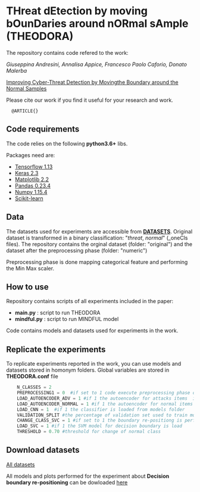 # THreat dEtection by moving bOunDaries around nORmal sAmple (THEODORA)

The repository contains code refered to the work:

_Giuseppina Andresini, Annalisa Appice, Francesco Paolo Caforio,  Donato Malerba_

[Improving Cyber-Threat Detection by Movingthe Boundary around the Normal Samples]() 

Please cite our work if you find it useful for your research and work.
```
  @ARTICLE{}
```




## Code requirements

The code relies on the following **python3.6+** libs.

Packages need are:
* [Tensorflow 1.13](https://www.tensorflow.org/) 
* [Keras 2.3](https://github.com/keras-team/keras) 
* [Matplotlib 2.2](https://matplotlib.org/)
* [Pandas 0.23.4](https://pandas.pydata.org/)
* [Numpy 1.15.4](https://www.numpy.org/)
* [Scikit-learn](https://scikit-learn.org/stable/)

## Data
The datasets used for experiments are accessible from [__DATASETS__](https://drive.google.com/open?id=1OIfsMv2PJljkc0aco00WB4_t8gEnXMiE). Original dataset is transformed in a binary classification: "_threat_, _normal_" (_oneCls files).
The repository contains the orginal dataset (folder: "original") and  the dataset after the preprocessing phase (folder: "numeric") 

Preprocessing phase is done mapping categorical feature and performing the Min Max scaler.

## How to use
Repository contains scripts of all experiments included in the paper:
* __main.py__ : script to run THEODORA
* __mindful.py__ : script to run MINDFUL model 

  
 Code contains models and datasets used for experiments in the work.
 
  

## Replicate the experiments

To replicate experiments reported in the work, you can use models and datasets stored in homonym folders.
Global variables are stored in __THEODORA.conf__  file 


```python
    N_CLASSES = 2
    PREPROCESSING1 = 0  #if set to 1 code execute preprocessing phase on original date
    LOAD_AUTOENCODER_ADV = 1 #if 1 the autoencoder for attacks items  is loaded from models folder
    LOAD_AUTOENCODER_NORMAL = 1 #if 1 the autoencoder for normal items  is loaded from models folder
    LOAD_CNN = 1  #if 1 the classifier is loaded from models folder
    VALIDATION_SPLIT #the percentage of validation set used to train models
    CHANGE_CLASS_SVC = 1 #if set to 1 the boundary re-positiong is performed
    LOAD_SVC = 1 #if 1 the SVM model for decision boundary is load
    THRESHOLD = 0.70 #threshold for change of normal class
```

## Download datasets

[All datasets](https://drive.google.com/drive/folders/1OIfsMv2PJljkc0aco00WB4_t8gEnXMiE?usp=sharing)

All models and plots performed for the experiment about **Decision boundary re-positioning** can be dowloaded [here](https://drive.google.com/drive/folders/1ap0p4uYqljU5BvWQZAQqryfQvzwFN6i7)
